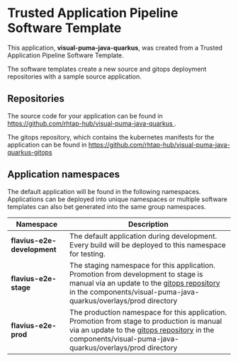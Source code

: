 # Trusted Application Pipeline Software Template

This application, **visual-puma-java-quarkus**, was created from a Trusted Application Pipeline Software Template.

The software templates create a new source and gitops deployment repositories with a sample source application. 

## Repositories

The source code for your application can be found in [https://github.com/rhtap-hub/visual-puma-java-quarkus ](https://github.com/rhtap-hub/visual-puma-java-quarkus ).
 
The gitops repository, which contains the kubernetes manifests for the application can be found in 
[https://github.com/rhtap-hub/visual-puma-java-quarkus-gitops ](https://github.com/rhtap-hub/visual-puma-java-quarkus-gitops ) 

## Application namespaces 

The default application will be found in the following namespaces. Applications can be deployed into unique namespaces or multiple software templates can also bet generated into the same group namespaces.  

|  Namespace   |  Description   |  
| -------- | -------- |   
| **flavius-e2e-development** | The default application during development. Every build will be deployed to this namespace for testing. | 
| **flavius-e2e-stage** | The staging namespace for this application. Promotion from development to stage is manual via an update to the [gitops repository](https://github.com/rhtap-hub/visual-puma-java-quarkus-gitops ) in the components/visual-puma-java-quarkus/overlays/prod directory |  
| **flavius-e2e-prod** | The production namespace for this application. Promotion from stage to production is manual via an update to the [gitops repository](https://github.com/rhtap-hub/visual-puma-java-quarkus-gitops ) in the components/visual-puma-java-quarkus/overlays/prod directory | 